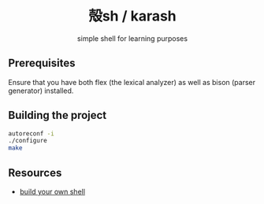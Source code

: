 
<div align="center">

# 殻sh / karash

simple shell for learning purposes

</div>

## Prerequisites

Ensure that you have both flex (the lexical analyzer) as well as bison
(parser generator) installed.

## Building the project
```sh
autoreconf -i
./configure
make
```

## Resources

- [build your own shell](https://github.com/tokenrove/build-your-own-shell)
